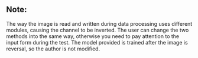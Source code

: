 ## Note: 
The way the image is read and written during data processing uses different modules, causing the channel to be inverted. The user can change the two methods into the same way, otherwise you need to pay attention to the input form during the test. The model provided is trained after the image is reversal, so the author is not modified.    